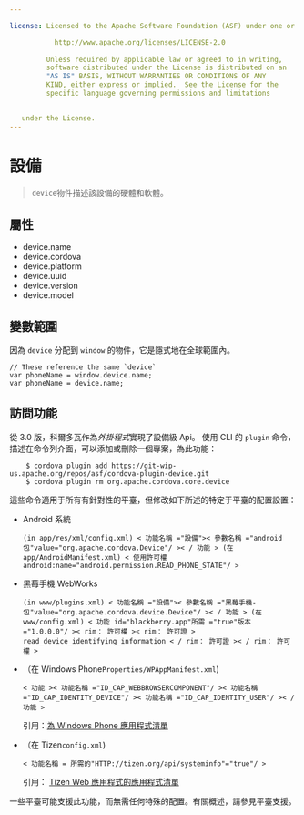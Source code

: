 ```yaml
---

license: Licensed to the Apache Software Foundation (ASF) under one or more contributor license agreements. See the NOTICE file distributed with this work for additional information regarding copyright ownership. The ASF licenses this file to you under the Apache License, Version 2.0 (the "License"); you may not use this file except in compliance with the License. You may obtain a copy of the License at

           http://www.apache.org/licenses/LICENSE-2.0
    
         Unless required by applicable law or agreed to in writing,
         software distributed under the License is distributed on an
         "AS IS" BASIS, WITHOUT WARRANTIES OR CONDITIONS OF ANY
         KIND, either express or implied.  See the License for the
         specific language governing permissions and limitations
    

   under the License.
---
```


# 設備

> `device`物件描述該設備的硬體和軟體。

## 屬性

*   device.name
*   device.cordova
*   device.platform
*   device.uuid
*   device.version
*   device.model

## 變數範圍

因為 `device` 分配到 `window` 的物件，它是隱式地在全球範圍內。

    // These reference the same `device`
    var phoneName = window.device.name;
    var phoneName = device.name;
    

## 訪問功能

從 3.0 版，科爾多瓦作為*外掛程式*實現了設備級 Api。 使用 CLI 的 `plugin` 命令，描述在命令列介面，可以添加或刪除一個專案，為此功能：

        $ cordova plugin add https://git-wip-us.apache.org/repos/asf/cordova-plugin-device.git
        $ cordova plugin rm org.apache.cordova.core.device
    

這些命令適用于所有有針對性的平臺，但修改如下所述的特定于平臺的配置設置：

*   Android 系統
    
        (in app/res/xml/config.xml) < 功能名稱 ="設備">< 參數名稱 ="android 包"value="org.apache.cordova.Device"/ >< / 功能 > (在 app/AndroidManifest.xml) < 使用許可權 android:name="android.permission.READ_PHONE_STATE"/ >
        

*   黑莓手機 WebWorks
    
        (in www/plugins.xml) < 功能名稱 ="設備">< 參數名稱 ="黑莓手機-包"value="org.apache.cordova.device.Device"/ >< / 功能 > (在 www/config.xml) < 功能 id="blackberry.app"所需 ="true"版本 ="1.0.0.0"/ >< rim： 許可權 >< rim： 許可證 > read_device_identifying_information < / rim： 許可證 >< / rim： 許可權 >
        

*   （在 Windows Phone`Properties/WPAppManifest.xml`)
    
        < 功能 >< 功能名稱 ="ID_CAP_WEBBROWSERCOMPONENT"/ >< 功能名稱 ="ID_CAP_IDENTITY_DEVICE"/ >< 功能名稱 ="ID_CAP_IDENTITY_USER"/ >< / 功能 >
        
    
    引用：[為 Windows Phone 應用程式清單][1]

*   （在 Tizen`config.xml`)
    
        < 功能名稱 = 所需的"HTTP://tizen.org/api/systeminfo"="true"/ >
        
    
    引用： [Tizen Web 應用程式的應用程式清單][2]

 [1]: http://msdn.microsoft.com/en-us/library/ff769509%28v=vs.92%29.aspx
 [2]: https://developer.tizen.org/help/topic/org.tizen.help.gs/Creating%20a%20Project.html?path=0_1_1_3#8814682_CreatingaProject-EditingconfigxmlFeatures

一些平臺可能支援此功能，而無需任何特殊的配置。有關概述，請參見平臺支援。